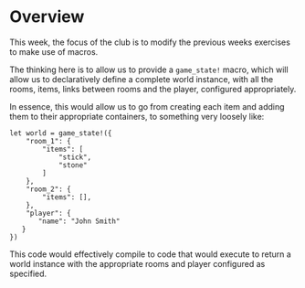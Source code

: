 # Overview

This week, the focus of the club is to modify the previous weeks exercises to make use of macros.

The thinking here is to allow us to provide a `game_state!` macro, which will allow us to declaratively define a complete world instance, with all the rooms, items, links between rooms and the player, configured appropriately.

In essence, this would allow us to go from creating each item and adding them to their appropriate containers, to something very loosely like:
```
let world = game_state!({
    "room_1": {
        "items": [
            "stick",
            "stone"
        ]
    },
    "room_2": {
        "items": [],
    },
    "player": {
       "name": "John Smith"
   }
})
```

This code would effectively compile to code that would execute to return a world instance with the appropriate rooms and player configured as specified.
